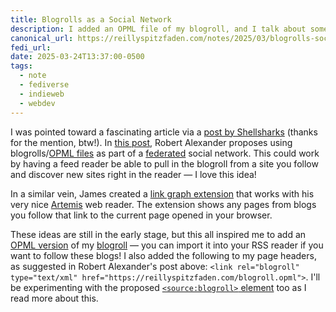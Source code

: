 ```yaml
---
title: Blogrolls as a Social Network
description: I added an OPML file of my blogroll, and I talk about some really cool ideas from around the IndieWeb for using blogrolls as social web infrastructure
canonical_url: https://reillyspitzfaden.com/notes/2025/03/blogrolls-social-network/
fedi_url:
date: 2025-03-24T13:37:00-0500
tags:
  - note
  - fediverse
  - indieweb
  - webdev
---
```


I was pointed toward a fascinating article via a [post by Shellsharks](https://shellsharks.com/scrolls/scroll/2025-02-04) (thanks for the mention, btw!). In [this post](https://alexsci.com/blog/blogroll-network/), Robert Alexander proposes using blogrolls/[OPML files](https://en.wikipedia.org/wiki/OPML) as part of a [federated](https://en.wikipedia.org/wiki/Fediverse) social network. This could work by having a feed reader be able to pull in the blogroll from a site you follow and discover new sites right in the reader — I love this idea!

In a similar vein, James created a [link graph extension](https://jamesg.blog/2025/03/17/artemis-link-graph) that works with his very nice [Artemis](https://artemis.jamesg.blog/) web reader. The extension shows any pages from blogs you follow that link to the current page opened in your browser.

These ideas are still in the early stage, but this all inspired me to add an [OPML version](https://reillyspitzfaden.com/blogroll.opml) of my [blogroll](https://reillyspitzfaden.com/blogroll) — you can import it into your RSS reader if you want to follow these blogs! I also added the following to my page headers, as suggested in Robert Alexander's post above: `<link rel="blogroll" type="text/xml" href="https://reillyspitzfaden.com/blogroll.opml">`. I'll be experimenting with the proposed [`<source:blogroll>` element](https://source.scripting.com/#1710035563000) too as I read more about this.
